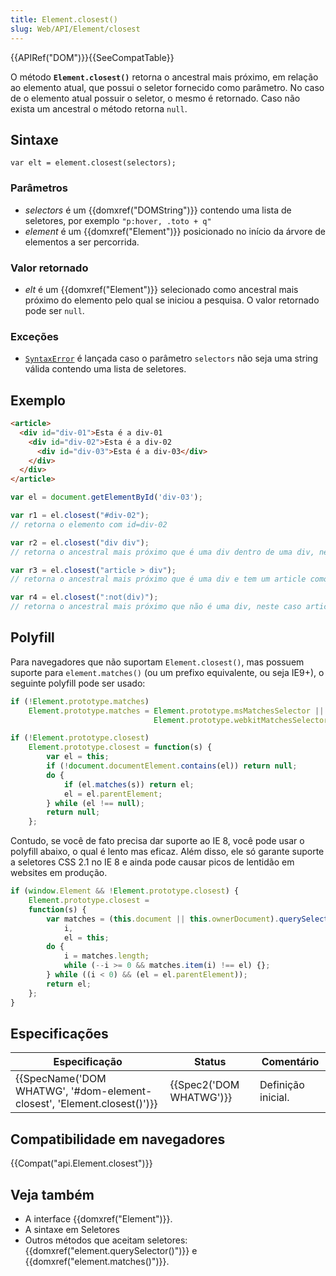 ```yaml
---
title: Element.closest()
slug: Web/API/Element/closest
---
```


{{APIRef("DOM")}}{{SeeCompatTable}}

O método **`Element.closest()`** retorna o ancestral mais próximo, em relação ao elemento atual, que possui o seletor fornecido como parâmetro. No caso de o elemento atual possuir o seletor, o mesmo é retornado. Caso não exista um ancestral o método retorna `null`.

## Sintaxe

```
var elt = element.closest(selectors);
```

### Parâmetros

- _selectors_ é um {{domxref("DOMString")}} contendo uma lista de seletores, por exemplo `"p:hover, .toto + q"`
- _element_ é um {{domxref("Element")}} posicionado no início da árvore de elementos a ser percorrida.

### Valor retornado

- _elt_ é um {{domxref("Element")}} selecionado como ancestral mais próximo do elemento pelo qual se iniciou a pesquisa. O valor retornado pode ser `null`.

### Exceções

- [`SyntaxError`](/pt-BR/docs/Web/JavaScript/Reference/Global_Objects/SyntaxError) é lançada caso o parâmetro `selectors` não seja uma string válida contendo uma lista de seletores.

## Exemplo

```html
<article>
  <div id="div-01">Esta é a div-01
    <div id="div-02">Esta é a div-02
      <div id="div-03">Esta é a div-03</div>
    </div>
  </div>
</article>
```

```js
var el = document.getElementById('div-03');

var r1 = el.closest("#div-02");
// retorna o elemento com id=div-02

var r2 = el.closest("div div");
// retorna o ancestral mais próximo que é uma div dentro de uma div, nesse caso div-03 é retornada

var r3 = el.closest("article > div");
// retorna o ancestral mais próximo que é uma div e tem um article como elemento pai, nesse caso div-01 é retornada

var r4 = el.closest(":not(div)");
// retorna o ancestral mais próximo que não é uma div, neste caso article é retornado
```

## Polyfill

Para navegadores que não suportam `Element.closest()`, mas possuem suporte para `element.matches()` (ou um prefixo equivalente, ou seja IE9+), o seguinte polyfill pode ser usado:

```js
if (!Element.prototype.matches)
    Element.prototype.matches = Element.prototype.msMatchesSelector ||
                                Element.prototype.webkitMatchesSelector;

if (!Element.prototype.closest)
    Element.prototype.closest = function(s) {
        var el = this;
        if (!document.documentElement.contains(el)) return null;
        do {
            if (el.matches(s)) return el;
            el = el.parentElement;
        } while (el !== null);
        return null;
    };
```

Contudo, se você de fato precisa dar suporte ao IE 8, você pode usar o polyfill abaixo, o qual é lento mas eficaz. Além disso, ele só garante suporte a seletores CSS 2.1 no IE 8 e ainda pode causar picos de lentidão em websites em produção.

```js
if (window.Element && !Element.prototype.closest) {
    Element.prototype.closest =
    function(s) {
        var matches = (this.document || this.ownerDocument).querySelectorAll(s),
            i,
            el = this;
        do {
            i = matches.length;
            while (--i >= 0 && matches.item(i) !== el) {};
        } while ((i < 0) && (el = el.parentElement));
        return el;
    };
}
```

## Especificações

| Especificação                                                                                    | Status                           | Comentário         |
| ------------------------------------------------------------------------------------------------ | -------------------------------- | ------------------ |
| {{SpecName('DOM WHATWG', '#dom-element-closest', 'Element.closest()')}} | {{Spec2('DOM WHATWG')}} | Definição inicial. |

## Compatibilidade em navegadores

{{Compat("api.Element.closest")}}

## Veja também

- A interface {{domxref("Element")}}.
- A sintaxe em Seletores
- Outros métodos que aceitam seletores: {{domxref("element.querySelector()")}} e {{domxref("element.matches()")}}.
